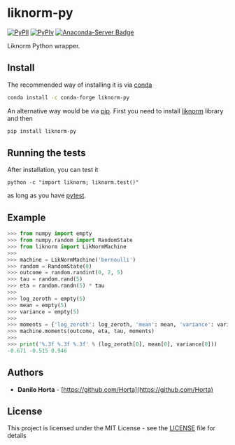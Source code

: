 # liknorm-py

[![PyPIl](https://img.shields.io/pypi/l/liknorm-py.svg?style=flat-square)](https://pypi.python.org/pypi/liknorm-py/)
[![PyPIv](https://img.shields.io/pypi/v/liknorm-py.svg?style=flat-square)](https://pypi.python.org/pypi/liknorm-py/)
[![Anaconda-Server Badge](https://anaconda.org/conda-forge/liknorm-py/badges/version.svg)](https://anaconda.org/conda-forge/liknorm-py)

Liknorm Python wrapper.

## Install

The recommended way of installing it is via
[conda](http://conda.pydata.org/docs/index.html)
```bash
conda install -c conda-forge liknorm-py
```

An alternative way would be via [pip](https://pypi.python.org/pypi/pip).
First you need to install [liknorm](http://liknorm.readthedocs.io/)
library and then
```bash
pip install liknorm-py
```

## Running the tests

After installation, you can test it
```
python -c "import liknorm; liknorm.test()"
```
as long as you have [pytest](http://docs.pytest.org/en/latest/).

## Example

```python
>>> from numpy import empty
>>> from numpy.random import RandomState
>>> from liknorm import LikNormMachine
>>>
>>> machine = LikNormMachine('bernoulli')
>>> random = RandomState(0)
>>> outcome = random.randint(0, 2, 5)
>>> tau = random.rand(5)
>>> eta = random.randn(5) * tau
>>>
>>> log_zeroth = empty(5)
>>> mean = empty(5)
>>> variance = empty(5)
>>>
>>> moments = {'log_zeroth': log_zeroth, 'mean': mean, 'variance': variance}
>>> machine.moments(outcome, eta, tau, moments)
>>>
>>> print('%.3f %.3f %.3f' % (log_zeroth[0], mean[0], variance[0]))
-0.671 -0.515 0.946
```

## Authors

* **Danilo Horta** - [https://github.com/Horta](https://github.com/Horta)

## License

This project is licensed under the MIT License - see the
[LICENSE](LICENSE) file for details
